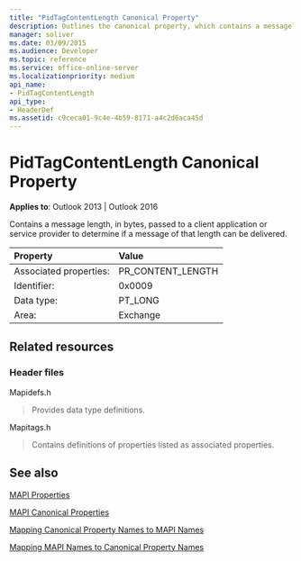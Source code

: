 ```yaml
---
title: "PidTagContentLength Canonical Property"
description: Outlines the canonical property, which contains a message length, in bytes, passed to a client application or service provider.
manager: soliver
ms.date: 03/09/2015
ms.audience: Developer
ms.topic: reference
ms.service: office-online-server
ms.localizationpriority: medium
api_name:
- PidTagContentLength
api_type:
- HeaderDef
ms.assetid: c9ceca01-9c4e-4b59-8171-a4c2d6aca45d
---
```


# PidTagContentLength Canonical Property

  
  
**Applies to**: Outlook 2013 | Outlook 2016 
  
Contains a message length, in bytes, passed to a client application or service provider to determine if a message of that length can be delivered. 
  
|Property|Value|
|:-----|:-----|
|Associated properties:  <br/> |PR_CONTENT_LENGTH  <br/> |
|Identifier:  <br/> |0x0009  <br/> |
|Data type:  <br/> |PT_LONG  <br/> |
|Area:  <br/> |Exchange  <br/> |
   
## Related resources

### Header files

Mapidefs.h
  
> Provides data type definitions.
    
Mapitags.h
  
> Contains definitions of properties listed as associated properties.
    
## See also



[MAPI Properties](mapi-properties.md)
  
[MAPI Canonical Properties](mapi-canonical-properties.md)
  
[Mapping Canonical Property Names to MAPI Names](mapping-canonical-property-names-to-mapi-names.md)
  
[Mapping MAPI Names to Canonical Property Names](mapping-mapi-names-to-canonical-property-names.md)

